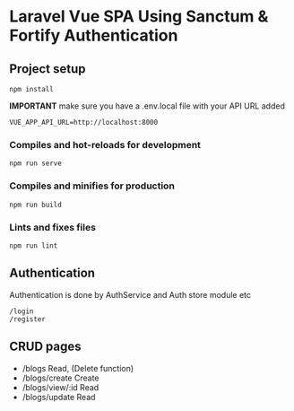 # Laravel Vue SPA Using Sanctum & Fortify Authentication

## Project setup
```
npm install
```

**IMPORTANT** make sure you have a .env.local file with your API URL added
```
VUE_APP_API_URL=http://localhost:8000
```

### Compiles and hot-reloads for development
```
npm run serve
```

### Compiles and minifies for production
```
npm run build
```

### Lints and fixes files
```
npm run lint
```

## Authentication
Authentication is done by AuthService and Auth store module etc
```
/login
/register
```

## CRUD pages
- /blogs Read, (Delete function)
- /blogs/create Create
- /blogs/view/:id Read
- /blogs/update Read
